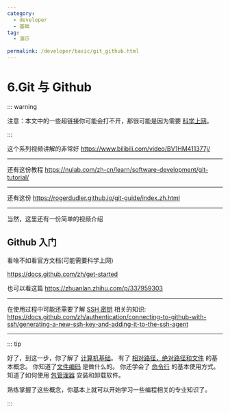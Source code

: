 ```yaml
---
category:
  - developer
  - 基础
tag:
  - 演示

permalink: /developer/basic/git_github.html
---
```


# 6.Git 与 Github

::: warning

注意：本文中的一些超链接你可能会打不开，那很可能是因为需要 [科学上网](/developer/basic/proxy_to_net.html)。

:::

这个系列视频讲解的非常好
https://www.bilibili.com/video/BV1HM411377j/

---

还有这份教程
https://nulab.com/zh-cn/learn/software-development/git-tutorial/

---

还有这份
https://rogerdudler.github.io/git-guide/index.zh.html

---

当然，这里还有一份简单的视频介绍
<BiliBili bvid="BV1dK411p7RF" />

## Github 入门

看啥不如看官方文档(可能需要科学上网)

https://docs.github.com/zh/get-started

也可以看这篇
https://zhuanlan.zhihu.com/p/337959303

---

在使用过程中可能还需要了解 [SSH 密钥](https://cloud.tencent.com/developer/article/1780788) 相关的知识:
https://docs.github.com/zh/authentication/connecting-to-github-with-ssh/generating-a-new-ssh-key-and-adding-it-to-the-ssh-agent

---

::: tip

好了，到这一步，你了解了 [计算机基础](/developer/basic/computer_and_os.html)。
有了 [相对路径，绝对路径和文件](/developer/basic/file_and_path.html) 的基本概念。
你知道了[文件编码](/developer/basic/file_utf8.html) 是做什么的。
你还学会了 [命令行](/developer/basic/cmd_shell.html) 的基本使用方式。
知道了如何使用 [包管理器](/developer/basic/apt_homebrew.html) 安装和卸载软件。

熟练掌握了这些概念，你基本上就可以开始学习一些编程相关的专业知识了。

:::
